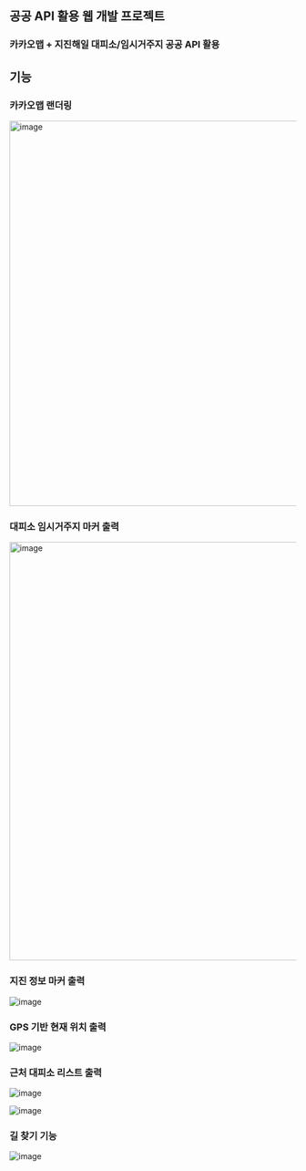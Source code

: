 ## 공공 API 활용 웹 개발 프로젝트
### 카카오맵 + 지진해일 대피소/임시거주지 공공 API 활용
## 기능
### 카카오맵 랜더링
<img width="676" alt="image" src="https://github.com/user-attachments/assets/0f23a32e-8965-4ba7-b83b-c2dda749fddd">

### 대피소 임시거주지 마커 출력
<img width="734" alt="image" src="https://github.com/user-attachments/assets/1bb8b561-3223-4b91-836f-626233e63e83">

### 지진 정보 마커 출력
![image](https://github.com/user-attachments/assets/5513cf1d-a7c7-440f-8fcd-014776598d9b)

### GPS 기반 현재 위치 출력
![image](https://github.com/user-attachments/assets/8069aea7-43ce-44bc-9816-6f56440fb974)


### 근처 대피소 리스트 출력
![image](https://github.com/user-attachments/assets/0ab33eeb-3bae-432a-9441-1b036cf566c2)


![image](https://github.com/user-attachments/assets/cf1f7884-933e-4669-b624-f54116afd4bd)


### 길 찾기 기능
![image](https://github.com/user-attachments/assets/56adc97f-3ecc-4050-831f-fb5b14bb1983)

